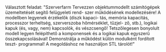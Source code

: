 Választott feladat:
"Szerverfarm
Tervezzen objektummodellt számítógépek üzemeltetését segítő felügyeleti rend-
szer működésének modellezésére! A modellben legyenek érzékelők (diszk kapaci-
tás, memória kapacitás, processzor terheltség, szerverszoba hőmérséklet, tűzjel-
ző, stb.), logikai kapuk (és, vagy, nem) kapcsolók, és vészcsengő! Tetszőlegesen
bonyolult modell legyen felépíthető a komponensek és a logikai kapuk egyszerű
összekapcsolásával! Demonstrálja a működést külön modulként fordított teszt-
programmal! A megoldáshoz ne használjon STL tárolót!"
